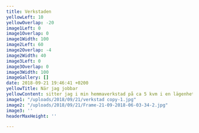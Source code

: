 ```yaml
---
title: Verkstaden
yellowLeft: 10
yellowOverlap: -20
image1Left: 0
image1Overlap: 0
image1Width: 100
image2Left: 60
image2Overlap: -4
image2Width: 40
image3Left: 0
image3Overlap: 0
image3Width: 100
imageGallery: []
date: 2018-09-21 19:46:41 +0200
yellowTitle: När jag jobbar
yellowContent: sitter jag i min hemmaverkstad på ca 5 kvm i en lägenhet i Örebro.
image1: "/uploads/2018/09/21/verkstad copy-1.jpg"
image2: "/uploads/2018/09/21/Frame-21-09-2018-06-03-34-2.jpg"
image3: ''
headerMaxHeight: ''

---
```


